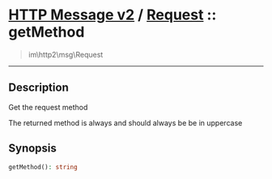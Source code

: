 # [HTTP Message v2](http2.md) / [Request](http2-Request.md) :: getMethod
 > im\http2\msg\Request
____

## Description
Get the request method

The returned method is always and should always be
be in uppercase

## Synopsis
```php
getMethod(): string
```

